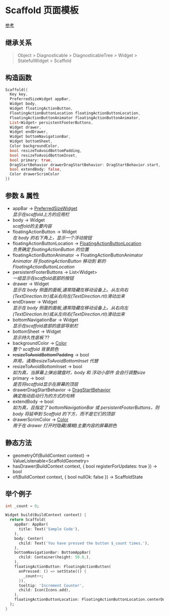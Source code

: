 # Scaffold 页面模板

[参考](https://api.flutter.dev/flutter/material/Scaffold-class.html)

## 继承关系

> Object > Diagnosticable > DiagnosticableTree > Widget > StatefulWidget > Scaffold

## 构造函数

```dart
Scaffold({
  Key key,
  PreferredSizeWidget appBar,
  Widget body,
  Widget floatingActionButton,
  FloatingActionButtonLocation floatingActionButtonLocation,
  FloatingActionButtonAnimator floatingActionButtonAnimator,
  List<Widget> persistentFooterButtons,
  Widget drawer,
  Widget endDrawer,
  Widget bottomNavigationBar,
  Widget bottomSheet,
  Color backgroundColor,
  bool resizeToAvoidBottomPadding,
  bool resizeToAvoidBottomInset,
  bool primary: true,
  DragStartBehavior drawerDragStartBehavior: DragStartBehavior.start,
  bool extendBody: false,
  Color drawerScrimColor
})
```

## 参数 & 属性

- appBar → [PreferredSizeWidget](/classes/PreferredSizeWidget)  
  *显示在scaffold上方的应用栏*
- body → Widget  
  *scaffold的主要内容*
- floatingActionButton → Widget  
  *在 body 的右下角上，显示一个浮动按钮*
- floatingActionButtonLocation → [FloatingActionButtonLocation](/classes/FloatingActionButtonLocation)  
  *负责确定 floatingActionButton 的位置*
- floatingActionButtonAnimator → FloatingActionButtonAnimator  
  *Animator 将 floatingActionButton 移动到 新的 FloatingActionButtonLocation*
- persistentFooterButtons → List\<Widget>  
  *一组显示在scaffold底部的按钮*
- drawer → Widget  
  *显示在 body 侧面的面板,通常隐藏在移动设备上。从左向右(TextDirection.ltr)或从右向左(TextDirection.rtl)滑动出来*
- endDrawer → Widget  
  *显示在 body 侧面的面板,通常隐藏在移动设备上。从右向左(TextDirection.ltr)或从左向右(TextDirection.rtl)滑动出来*
- bottomNavigationBar → Widget  
  *显示在scaffold底部的底部导航栏*
- bottomSheet → Widget  
  *显示持久性底板* ??
- backgroundColor → [Color](/classes/Color)  
  *整个 scaffold 背景颜色*
- ~~resizeToAvoidBottomPadding~~ → bool  
  *弃用，请用resizeToAvoidBottomInset 代替*
- resizeToAvoidBottomInset → bool  
  *如为真，当屏幕上弹出键盘时，body 和 浮动小部件 会自行调整size*
- primary → bool  
  *是否将scaffold显示在屏幕的顶层*
- drawerDragStartBehavior → [DragStartBehavior](/enums/DragStartBehavior)  
  *确定拖动启动行为的方式的句柄*
- extendBody → bool  
  *如为真，且指定了 bottomNavigationBar 或 persistentFooterButtons，则 body 将延申到 Scaffold 的下方，而不是它们的顶部*
- drawerScrimColor → [Color](/classes/Color)  
  *用于在 drawer 打开时隐藏(模糊)主要内容的屏幕颜色*

## 静态方法

- geometryOf(BuildContext context) → ValueListenable\<ScaffoldGeometry>
- hasDrawer(BuildContext context, { bool registerForUpdates: true }) → bool
- of(BuildContext context, { bool nullOk: false }) → ScaffoldState

## 举个例子

```dart
int _count = 0;

Widget build(BuildContext context) {
  return Scaffold(
    appBar: AppBar(
      title: Text('Sample Code'),
    ),
    body: Center(
      child: Text('You have pressed the button $_count times.'),
    ),
    bottomNavigationBar: BottomAppBar(
      child: Container(height: 50.0,),
    ),
    floatingActionButton: FloatingActionButton(
      onPressed: () => setState(() {
        _count++;
      }),
      tooltip: 'Increment Counter',
      child: Icon(Icons.add),
    ),
    floatingActionButtonLocation: FloatingActionButtonLocation.centerDocked,
  );
}
```
